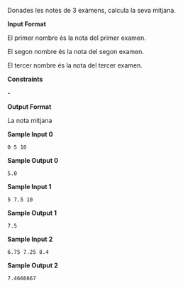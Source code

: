 Donades les notes de 3 exàmens, calcula la seva mitjana.

**Input Format**

El primer nombre  és la nota del primer examen.

El segon nombre  és la nota del segon examen.

El tercer nombre  és la nota del tercer examen.

**Constraints**

\-

**Output Format**

La nota mitjana

**Sample Input 0**

    0 5 10

**Sample Output 0**

    5.0

**Sample Input 1**

    5 7.5 10

**Sample Output 1**

    7.5

**Sample Input 2**

    6.75 7.25 8.4

**Sample Output 2**

    7.4666667
